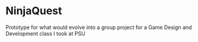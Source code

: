 # NinjaQuest
Prototype for what would evolve into a group project for a Game Design and Development class I took at PSU
